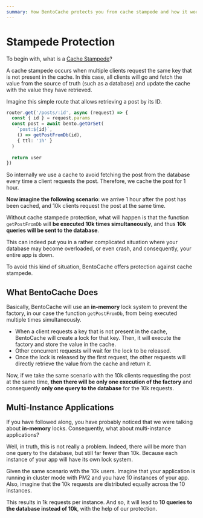 ```yaml
---
summary: How BentoCache protects you from cache stampede and how it works
---
```



# Stampede Protection

To begin with, what is a [Cache Stampede](https://en.wikipedia.org/wiki/Cache_stampede)?

A cache stampede occurs when multiple clients request the same key that is not present in the cache. In this case, all clients will go and fetch the value from the source of truth (such as a database) and update the cache with the value they have retrieved.

Imagine this simple route that allows retrieving a post by its ID.

```ts
router.get('/posts/:id', async (request) => {
  const { id } = request.params
  const post = await bento.getOrSet(
    `post:${id}`, 
    () => getPostFromDb(id), 
    { ttl: '1h' }
  )
  
  return user
})
```

So internally we use a cache to avoid fetching the post from the database every time a client requests the post. Therefore, we cache the post for 1 hour.

**Now imagine the following scenario**: we arrive 1 hour after the post has been cached, and 10k clients request the post at the same time.

Without cache stampede protection, what will happen is that the function `getPostFromDb` will **be executed 10k times simultaneously**, and thus **10k queries will be sent to the database**.

This can indeed put you in a rather complicated situation where your database may become overloaded, or even crash, and consequently, your entire app is down.

To avoid this kind of situation, BentoCache offers protection against cache stampede.

## What BentoCache Does

Basically, BentoCache will use an **in-memory** lock system to prevent the factory, in our case the function `getPostFromDb`, from being executed multiple times simultaneously.

- When a client requests a key that is not present in the cache, BentoCache will create a lock for that key. Then, it will execute the factory and store the value in the cache.
- Other concurrent requests will wait for the lock to be released.
- Once the lock is released by the first request, the other requests will directly retrieve the value from the cache and return it.

Now, if we take the same scenario with the 10k clients requesting the post at the same time, **then there will be only one execution of the factory** and consequently **only one query to the database** for the 10k requests.

## Multi-Instance Applications

If you have followed along, you have probably noticed that we were talking about **in-memory** locks. Consequently, what about multi-instance applications?

Well, in truth, this is not really a problem. Indeed, there will be more than one query to the database, but still far fewer than 10k. Because each instance of your app will have its own lock system.

Given the same scenario with the 10k users. Imagine that your application is running in cluster mode with PM2 and you have 10 instances of your app. Also, imagine that the 10k requests are distributed equally across the 10 instances.

This results in 1k requests per instance. And so, it will lead to **10 queries to the database instead of 10k**, with the help of our protection.
